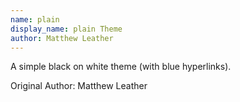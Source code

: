 ```yaml
---
name: plain
display_name: plain Theme
author: Matthew Leather
---
```

A simple black on white theme (with blue hyperlinks).

Original Author: Matthew Leather
